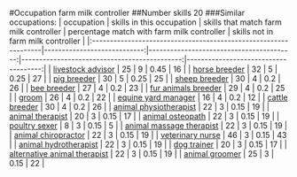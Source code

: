 #Occupation farm milk controller
##Number skills 20
###Similar occupations:
| occupation                                                      |   skills in this occupation |   skills that match farm milk controller |   percentage match with farm milk controller |   skills not in farm milk controller |
|:----------------------------------------------------------------|----------------------------:|-----------------------------------------:|---------------------------------------------:|-------------------------------------:|
| [livestock advisor](livestock_advisor.md)                       |                          25 |                                        9 |                                         0.45 |                                   16 |
| [horse breeder](horse_breeder.md)                               |                          32 |                                        5 |                                         0.25 |                                   27 |
| [pig breeder](pig_breeder.md)                                   |                          30 |                                        5 |                                         0.25 |                                   25 |
| [sheep breeder](sheep_breeder.md)                               |                          30 |                                        4 |                                         0.2  |                                   26 |
| [bee breeder](bee_breeder.md)                                   |                          27 |                                        4 |                                         0.2  |                                   23 |
| [fur animals breeder](fur_animals_breeder.md)                   |                          29 |                                        4 |                                         0.2  |                                   25 |
| [groom](groom.md)                                               |                          26 |                                        4 |                                         0.2  |                                   22 |
| [equine yard manager](equine_yard_manager.md)                   |                          16 |                                        4 |                                         0.2  |                                   12 |
| [cattle breeder](cattle_breeder.md)                             |                          30 |                                        4 |                                         0.2  |                                   26 |
| [animal physiotherapist](animal_physiotherapist.md)             |                          22 |                                        3 |                                         0.15 |                                   19 |
| [animal therapist](animal_therapist.md)                         |                          20 |                                        3 |                                         0.15 |                                   17 |
| [animal osteopath](animal_osteopath.md)                         |                          22 |                                        3 |                                         0.15 |                                   19 |
| [poultry sexer](poultry_sexer.md)                               |                           8 |                                        3 |                                         0.15 |                                    5 |
| [animal massage therapist](animal_massage_therapist.md)         |                          22 |                                        3 |                                         0.15 |                                   19 |
| [animal chiropractor](animal_chiropractor.md)                   |                          22 |                                        3 |                                         0.15 |                                   19 |
| [veterinary nurse](veterinary_nurse.md)                         |                          46 |                                        3 |                                         0.15 |                                   43 |
| [animal hydrotherapist](animal_hydrotherapist.md)               |                          22 |                                        3 |                                         0.15 |                                   19 |
| [dog trainer](dog_trainer.md)                                   |                          20 |                                        3 |                                         0.15 |                                   17 |
| [alternative animal therapist](alternative_animal_therapist.md) |                          22 |                                        3 |                                         0.15 |                                   19 |
| [animal groomer](animal_groomer.md)                             |                          25 |                                        3 |                                         0.15 |                                   22 |
